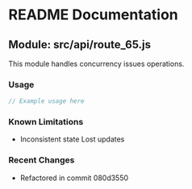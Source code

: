 # README Documentation

## Module: src/api/route_65.js

This module handles concurrency issues operations.

### Usage

```java
// Example usage here
```

### Known Limitations

- Inconsistent state Lost updates

### Recent Changes

- Refactored in commit 080d3550
